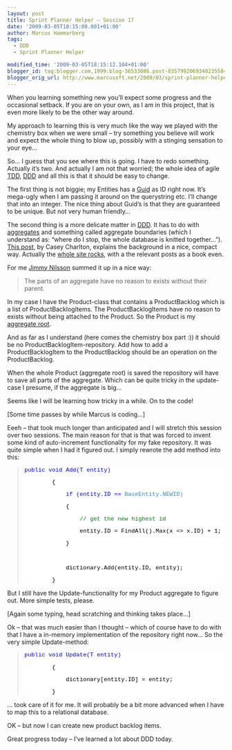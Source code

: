 ```yaml
---
layout: post
title: Sprint Planner Helper – Session 17
date: '2009-03-05T18:15:00.001+01:00'
author: Marcus Hammarberg
tags:
  - DDD
  - Sprint Planner Helper

modified_time: '2009-03-05T18:15:12.104+01:00'
blogger_id: tag:blogger.com,1999:blog-36533086.post-8357992069340235584
blogger_orig_url: http://www.marcusoft.net/2009/03/sprint-planner-helper-session-17.html
---
```



When you learning something new you’ll expect some progress and the
occasional setback. If you are on your own, as I am in this project,
that is even more likely to be the other way around.

My approach to learning this is very much like the way we played with
the chemistry box when we were small – try something you believe will
work and expect the whole thing to blow up, possibly with a stinging
sensation to your eye…

So… I guess that you see where this is going. I have to redo something.
Actually it’s two. And actually I am not that worried; the whole idea of
agile <a href="http://en.wikipedia.org/wiki/Test-driven_development"
target="_blank">TDD</a>,
<a href="http://en.wikipedia.org/wiki/Domain-driven_design"
target="_blank">DDD</a> and all this is that it should be easy to
change.

The first thing is not biggie; my Entities has a
<a href="http://msdn.microsoft.com/en-us/library/system.guid.aspx"
target="_blank">Guid</a> as ID right now. It’s mega-ugly when I am
passing it around on the querystring etc. I’ll change that into an
integer. The nice thing about Guid’s is that they are guaranteed to be
unique. But not very human friendly…

The second thing is a more delicate matter in
<a href="http://en.wikipedia.org/wiki/Domain-driven_design"
target="_blank">DDD</a>. It has to do with <a
href="http://domaindrivendesign.org/discussion/messageboardarchive/Aggregates.html"
target="_blank">aggregates</a> and something called aggregate boundaries
(which I understand as: “where do I stop, the whole database is knitted
together…”).  <a
href="http://devlicio.us/blogs/casey/archive/2009/02/16/ddd-aggregates-and-aggregate-roots.aspx"
target="_blank">This post</a>, by Casey Charlton, explains the
background in a nice, compact way. Actually the
<a href="http://dddstepbystep.com" target="_blank">whole site rocks</a>,
with a the relevant posts as a book even.

For me <a href="www.jnsk.se/" target="_blank">Jimmy Nilsson</a> summed
it up in a nice way:

> The parts of an aggregate have no reason to exists without their
> parent.

In my case I have the Product-class that contains a ProductBacklog which
is a list of ProductBacklogItems. The ProductBacklogItems have no reason
to exists without being attached to the Product. So the Product is my <a
href="http://domaindrivendesign.org/discussion/messageboardarchive/Aggregates.html"
target="_blank">aggregate root</a>.

And as far as I understand (here comes the chemistry box part :)) it
should be no ProductBacklogItem-repository. Add how to add a
ProductBacklogItem to the ProductBacklog should be an operation on the
ProductBacklog.

When the whole Product (aggregate root) is saved the repository will
have to save all parts of the aggregate. Which can be quite tricky in
the update-case I presume, if the aggregate is big…

Seems like I will be learning how tricky in a while. On to the code!

\[Some time passes by while Marcus is coding…\]

Eeeh – that took much longer than anticipated and I will stretch this
session over two sessions. The main reason for that is that was forced
to invent some kind of auto-increment functionality for my fake
repository. It was quite simple when I had it figured out. I simply
rewrote the add method into this:

> <div
> style="font-size: 10pt; background: white; color: black; font-family: courier new">
>
> <span style="color: blue">public <span
> style="color: blue">void Add(T entity)
>
>         {
>
>             <span style="color: blue">if (entity.ID == <span
> style="color: #2b91af">BaseEntity.NEWID)
>
>             {
>
>                 <span style="color: green">// get the new highest
> id
>
>                 entity.ID = FindAll().Max(x =\> x.ID) + 1;
>
>             }
>
>  
>
>             dictionary.Add(entity.ID, entity);
>
>         }
>
> </div>

But I still have the Update-functionality for my Product aggregate to
figure out. More simple tests, please. 

\[Again some typing, head scratching and thinking takes place…\]

Ok – that was much easier than I thought – which of course have to do
with that I have a in-memory implementation of the repository right now…
So the very simple Update-method:

> <div
> style="font-size: 10pt; background: white; color: black; font-family: courier new">
>
> <span style="color: blue">public <span
> style="color: blue">void Update(T entity)
>
>         {
>
>             dictionary\[entity.ID\] = entity;
>
>         }
>
> </div>

… took care of it for me. It will probably be a bit more advanced when I
have to map this to a relational database.

OK – but now I can create new product backlog items.

Great progress today – I’ve learned a lot about DDD today.
